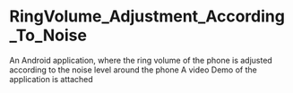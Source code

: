 # RingVolume_Adjustment_According_To_Noise
An Android application, where the ring volume of the phone is adjusted according to the noise level around the phone
A video Demo of the application is attached
